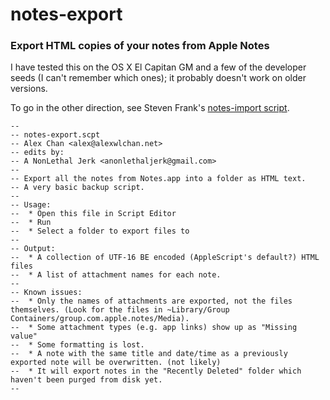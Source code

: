 # notes-export

### Export HTML copies of your notes from Apple Notes

I have tested this on the OS X El Capitan GM and a few of the developer seeds (I can't remember which ones); it probably doesn't work on older versions.

To go in the other direction, see Steven Frank's [notes-import script](https://github.com/panicsteve/notes-import).

    --
    -- notes-export.scpt
    -- Alex Chan <alex@alexwlchan.net>
    -- edits by:
    -- A NonLethal Jerk <anonlethaljerk@gmail.com>
    --
    -- Export all the notes from Notes.app into a folder as HTML text.
    -- A very basic backup script.
    --
    -- Usage:
    --  * Open this file in Script Editor
    --  * Run
    --  * Select a folder to export files to
    --
    -- Output:
    --  * A collection of UTF-16 BE encoded (AppleScript's default?) HTML files
    --  * A list of attachment names for each note.
    --
    -- Known issues:
    --  * Only the names of attachments are exported, not the files themselves. (Look for the files in ~Library/Group Containers/group.com.apple.notes/Media).
    --  * Some attachment types (e.g. app links) show up as "Missing value"
    --  * Some formatting is lost.
    --  * A note with the same title and date/time as a previously exported note will be overwritten. (not likely)
    --  * It will export notes in the "Recently Deleted" folder which haven't been purged from disk yet.
    --